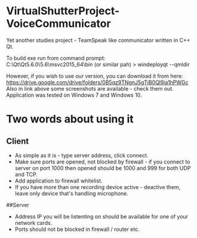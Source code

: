 # VirtualShutterProject-VoiceCommunicator
Yet another studies project - TeamSpeak like communicator written in C++ Qt.

To build exe run from command prompt: <br/>
C:\Qt\Qt5.6.0\5.6\msvc2015_64\bin (or similar pah) > windeployqt --qmldir <project source> <project release exe>

However, if you wish to use our version, you can download it from here: <br/>
https://drive.google.com/drive/folders/0B5qz9TNgnJ5gTjB0Ql9ia1hPWGc
Also in link above some screenshots are available - check them out.
Application was tested on Windows 7 and Windows 10.

# Two words about using it
## Client
* As simple as it is - type server address, click connect. 
* Make sure ports are opened, not blocked by firewall - if you connect to server on port 1000 then opened should be 1000 and 999 for both UDP and TCP.
* Add application to firewall whitelist. 
* If you have more than one recording device active - deactive them, leave only device that's handling microphone.

##Server
* Address IP you will be listenting on should be available for one of your network cards.
* Ports should not be blocked in firewall / router etc.


